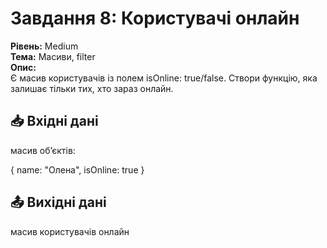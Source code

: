 # Завдання 8: Користувачі онлайн

**Рівень:** Medium  
**Тема:** Масиви, filter  
**Опис:**  
Є масив користувачів із полем isOnline: true/false.
Створи функцію, яка залишає тільки тих, хто зараз онлайн.

## 📥 Вхідні дані

масив об’єктів:

{ name: "Олена", isOnline: true }

## 📤 Вихідні дані

масив користувачів онлайн